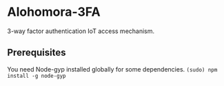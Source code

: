 # Alohomora-3FA
3-way factor authentication IoT access mechanism.

## Prerequisites
You need Node-gyp installed globally for some dependencies.
`(sudo) npm install -g node-gyp`